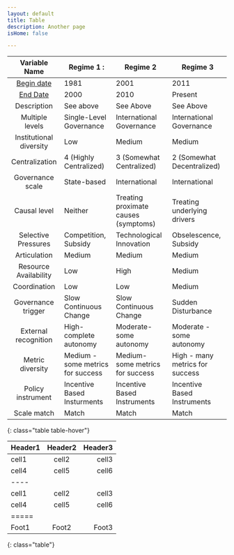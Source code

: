 ```yaml
---
layout: default      
title: Table
description: Another page
isHome: false

---
```


|      Variable Name      | Regime 1 :                        | Regime 2                             | Regime 3                        |
|:-----------------------:|-----------------------------------|--------------------------------------|---------------------------------|
| [Begin date]()              | 1981                              | 2001                                 | 2011                            |
| [End Date]()                | 2000                              | 2010                                 | Present                         |
| Description             | See above                         | See Above                            | See Above                       |
| Multiple levels         | Single-Level Governance           | International Governance             | International Governance        |
| Institutional diversity | Low                               | Medium                               | Medium                          |
| Centralization          | 4 (Highly Centralized)            | 3 (Somewhat Centralized)             | 2 (Somewhat Decentralized)      |
| Governance scale        | State-based                       | International                        | International                   |
| Causal level            | Neither                           | Treating proximate causes (symptoms) | Treating underlying drivers     |
| Selective Pressures     | Competition, Subsidy              | Technological Innovation             | Obselescence, Subsidy           |
| Articulation            | Medium                            | Medium                               | Medium                          |
| Resource Availability   | Low                               | High                                 | Medium                          |
| Coordination            | Low                               | Low                                  | Medium                          |
| Governance trigger      | Slow  Continuous Change           | Slow  Continuous Change              | Sudden Disturbance              |
| External recognition    | High- complete autonomy           | Moderate- some autonomy              | Moderate - some autonomy        |
| Metric diversity        | Medium - some metrics for success | Medium- some metrics for success     | High - many metrics for success |
| Policy instrument       | Incentive Based Insturments       | Incentive Based Instruments          | Incentive Based Instruments     |
| Scale match             | Match                             | Match                                | Match                           |
{: class="table table-hover"}


| Header1 | Header2 | Header3 |
|:--------|:-------:|--------:|
| cell1   | cell2   | cell3   |
| cell4   | cell5   | cell6   |
|----
| cell1   | cell2   | cell3   |
| cell4   | cell5   | cell6   |
|=====
| Foot1   | Foot2   | Foot3
{: class="table"}
